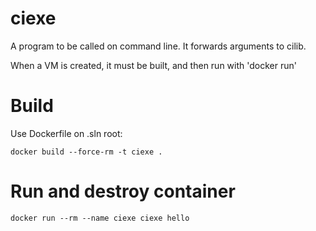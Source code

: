 # ciexe

A program to be called on command line. It forwards arguments to cilib.

When a VM is created, it must be built, and then run with 'docker run'

# Build

Use Dockerfile on .sln root:
```
docker build --force-rm -t ciexe .
```

# Run and destroy container
```
docker run --rm --name ciexe ciexe hello
```